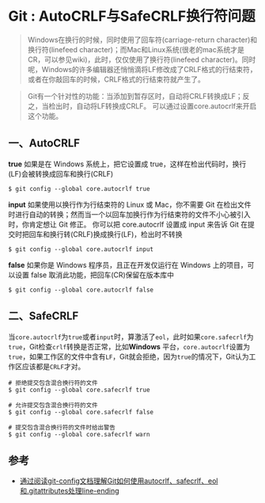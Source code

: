 # Git : AutoCRLF与SafeCRLF换行符问题

> Windows在换行的时候，同时使用了回车符(carriage-return character)和换行符(linefeed character)；而Mac和Linux系统(很老的mac系统才是CR，可以参见wiki)，此时，仅仅使用了换行符(linefeed character)。同时呢，Windows的许多编辑器还悄悄滴将LF修改成了CRLF格式的行结束符，或者在你敲回车的时候，CRLF格式的行结束符就产生了。

> Git有一个针对性的功能：当添加到暂存区时，自动将CRLF转换成LF；反之，当检出时，自动将LF转换成CRLF。
> 可以通过设置core.autocrlf来开启这个功能。

## 一、AutoCRLF


**true**
如果是在 Windows 系统上，把它设置成 true，这样在检出代码时，换行(LF)会被转换成回车和换行(CRLF)
```
$ git config --global core.autocrlf true  
```
**input**
如果使用以换行作为行结束符的 Linux 或 Mac，你不需要 Git 在检出文件时进行自动的转换；然而当一个以回车加换行作为行结束符的文件不小心被引入时，你肯定想让 Git 修正。 你可以把 core.autocrlf 设置成 input 来告诉 Git 在提交时把回车和换行转(CRLF)换成换行(LF)，检出时不转换

```
$ git config --global core.autocrlf input 
```

**false**
如果你是 Windows 程序员，且正在开发仅运行在 Windows 上的项目，可以设置 false 取消此功能，把回车(CR)保留在版本库中
```
$ git config --global core.autocrlf false
```

## 二、SafeCRLF

当`core.autocrlf`为`true`或者`input`时，算激活了`eol`，此时如果`core.safecrlf`为`true`，Git检查`crlf`转换是否正常，比如**Windows** 平台，`core.autocrlf`设置为`true`，如果工作区的文件中含有`LF`，Git就会拒绝，因为`true`的情况下，Git认为工作区应该都是`CRLF`才对。

```
# 拒绝提交包含混合换行符的文件 
$ git config --global core.safecrlf true  

# 允许提交包含混合换行符的文件 
$ git config --global core.safecrlf false

# 提交包含混合换行符的文件时给出警告 
$ git config --global core.safecrlf warn
```

## 参考 
- [通过阅读git-config文档理解Git如何使用autocrlf、safecrlf、eol和.gitattributes处理line-ending](https://www.jianshu.com/p/2a46dfd3705a)